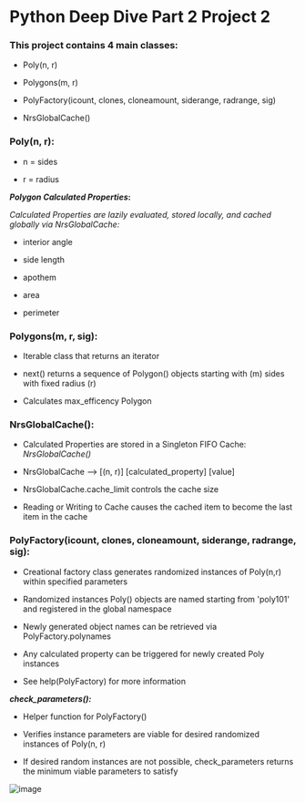 # Python Deep Dive Part 2 Project 2

### This project contains 4 main classes:

- Poly(n, r)

- Polygons(m, r)

- PolyFactory(icount, clones, cloneamount, siderange, radrange, sig)

- NrsGlobalCache() 

### Poly(n, r):

- n = sides

- r = radius 

**_Polygon Calculated Properties_:**

*Calculated Properties are lazily evaluated, stored locally, and cached globally via NrsGlobalCache:*

- interior angle

- side length

- apothem 

- area

- perimeter


### Polygons(m, r, sig):

- Iterable class that returns an iterator

- next() returns a sequence of Polygon() objects starting with (m) sides with fixed radius (r) 

- Calculates max_efficency Polygon 


### NrsGlobalCache():
- Calculated Properties are stored in a Singleton FIFO Cache: *NrsGlobalCache()*

- NrsGlobalCache --> [(n, r)] [calculated_property] [value]

- NrsGlobalCache.cache_limit controls the cache size

- Reading or Writing to Cache causes the cached item to become the last item in the cache

### PolyFactory(icount, clones, cloneamount, siderange, radrange, sig):
    
- Creational factory class generates randomized instances of Poly(n,r) within specified parameters

- Randomized instances Poly() objects are named starting from 'poly101' and registered in the global namespace

- Newly generated object names can be retrieved via PolyFactory.polynames

- Any calculated property can be triggered for newly created Poly instances

- See help(PolyFactory) for more information

**_check_parameters():_**

- Helper function for PolyFactory()

- Verifies instance parameters are viable for desired randomized instances of Poly(n, r)

- If desired random instances are not possible, check_parameters returns the minimum viable parameters to satisfy 

![image](https://user-images.githubusercontent.com/6591429/60698385-e1ffb400-9ea3-11e9-8ab9-3b4b40d5909e.png)

